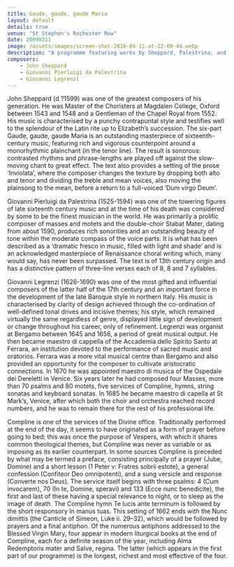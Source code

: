 ```yaml
---
title: Gaude, gaude, gaude Maria
layout: default
details: true
venue: "St Stephen's Rochester Row"
date: 20090311
image: /assets/images/screen-shot-2016-04-11-at-22-00-44.webp
description: "A programme featuring works by Sheppard, Palestrina, and Legrenzi, exploring Renaissance and Baroque choral masterpieces at St Stephen's Rochester Row."
composers:
    - John Sheppard
    - Giovanni Pierluigi da Palestrina
    - Giovanni Legrenzi
---
```

John Sheppard (d ?1599) was one of the greatest composers of his generation.  He was Master of the Choristers at Magdalen College, Oxford between 1543 and 1548 and a Gentleman of the Chapel Royal  from 1552.  His music is characterised by a punchy contrapuntal style and testifies well to the splendour of the Latin rite up to Elizabeth’s succession.  The six-part Gaude, gaude, gaude Maria is an outstanding masterpiece of sixteenth-century music, featuring rich and vigorous counterpoint around a monorhythmic plainchant (in the tenor line).  The result is sonorous: contrasted rhythms and phrase-lengths are played off against the slow-moving chant to great effect.  The text also provides a setting of the prose ‘Inviolata’, where the composer changes the texture by dropping both alto and tenor and dividing the treble and mean voices, also moving the plainsong to the mean, before a return to a full-voiced ‘Dum virgo Deum’.

Giovanni Pierluigi da Palestrina (1525-1594) was one of the towering figures of late sixteenth century music and at the time of his death was considered by some to be the finest musician in the world.  He was primarily a prolific composer of masses and motets and the double-choir Stabat Mater, dating from about 1590, produces rich sonorities and an outstanding beauty of tone within the moderate compass of the voice parts.  It is what has been described as a ‘dramatic fresco in music, filled with light and shade’ and is an acknowledged masterpiece of Renaissance choral writing which, many would say, has never been surpassed.  The text is of 13th century origin and has a distinctive pattern of three-line verses each of 8, 8 and 7 syllables.

Giovanni Legrenzi (1626-1690) was one of the most gifted and influential composers of the latter half of the 17th century and an important force in the development of the late Baroque style in northern Italy.  His music is characterised by clarity of design achieved through the co-ordination of well-defined tonal drives and incisive themes; his style, which remained virtually the same regardless of genre, displayed little sign of development or change throughout his career, only of refinement.  Legrenzi was organist at Bergamo between 1645 and 1656, a period of great musical output.  He then became maestro di cappella of the Accademia dello Spirito Santo at Ferrara, an institution devoted to the performance of sacred music and oratorios.  Ferrara was a more vital musical centre than Bergamo and also provided an opportunity for the composer to cultivate aristocratic connections. In 1670 he was appointed maestro di musica of the Ospedale dei Dereletti in Venice.  Six years later he had composed four Masses, more than 70 psalms and 80 motets, five services of Compline, hymns, string sonatas and keyboard sonatas.  In 1685 he became maestro di capella at St Mark’s, Venice, after which both the choir and orchestra reached record numbers, and he was to remain there for the rest of his professional life.

Compline is one of the services of the Divine office. Traditionally performed at the end of the day, it seems to have originated as a form of prayer before going to bed; this was once the purpose of Vespers, with which it shares common theological themes, but Compline was never as variable or as imposing as its earlier counterpart.  In some sources Compline is preceded by what may be termed a preface, consisting principally of a prayer (Jube, Domine) and a short lesson (1 Peter v: Fratres sobrii estote), a general confession (Confiteor Deo omnipotenti), and a sung versicle and response (Converte nos Deus).  The service itself begins with three psalms: 4 (Cum invocarem), 70 (In te, Domine, speravi) and 133 (Ecce nunc benedicite), the first and last of these having a special relevance to night, or to sleep as the image of death.  The Compline hymn Te lucis ante terminum is followed by the short responsory In manus tuas.  This setting of 1662 ends with the Nunc dimittis (the Canticle of Simeon, Luke ii. 29–32), which would be followed by prayers and a final antiphon.  Of the numerous antiphons addressed to the Blessed Virgin Mary, four appear in modern liturgical books at the end of Compline, each for a definite season of the year, including Alma Redemptoris mater and Salve, regina.  The latter (which appears in the first part of our programme) is the longest, richest and most effective of the four.